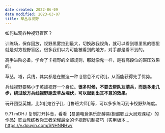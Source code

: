 ```yaml
---
date created: 2022-06-09
date modified: 2023-03-07
title: 草丛与视野
---
```


如何纵观各种视野盲区？

训练场，保存回放，视野黑雾拉到最大，切换敌我视角，就可以看到哪里黑的哪里就是对方视野盲区。很多我们以为可能被看到的地方，对手都是看不到的。

高手进阶必备。学会了卡视野的全部规则，那就像鬼一样，是有高段位的碾压效果的。

草丛，塔，兵线，其实都是在塑造一种 [[信息不对称]]，从而能获得先手优势。

兵线视野要略小于英雄视野一个身位。**很多时候，不要去帮队友清兵，而是多走几步，绕过敌方兵线视野跑去草丛埋伏，可以起到出其不意的效果。**

玩开团型英雄，比如[[鬼谷子]]，[[鲁班大师]]等，可以多多练习到卡视野熟练度。

9.71 mDH:/ 复制打开抖音，看看【易道电竞俱乐部醉易(橱窗职业大局观课程）的作品】职业教练教你王者荣耀最全的卡视野机制技巧（实用版本… https://v.douyin.com/SNHNNHw/
